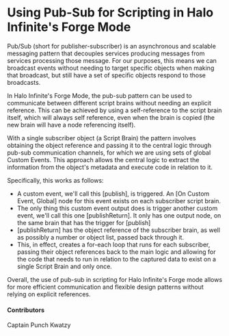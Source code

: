 # Using Pub-Sub for Scripting in Halo Infinite's Forge Mode

Pub/Sub (short for publisher-subscriber) is an asynchronous and scalable messaging pattern that decouples services producing messages from services processing those message. For our purposes, this means we can broadcast events without needing to target specific objects when making that broadcast, but still have a set of specific objects respond to those broadcasts.

In Halo Infinite's Forge Mode, the pub-sub pattern can be used to communicate between different script brains without needing an explicit reference. This can be achieved by using a self-reference to the script brain itself, which will always self reference, even when the brain is copied (the new brain will have a node referencing itself).

With a single subscriber object (a Script Brain) the pattern involves obtaining the object reference and passing it to the central logic through pub-sub communication channels, for which we are using sets of global Custom Events. This approach allows the central logic to extract the information from the object's metadata and execute code in relation to it.

Specifically, this works as follows:
- A custom event, we'll call this [publish], is triggered. An [On Custom Event, Global] node for this event exists on each subscriber script brain.
- The only thing this custom event output does is trigger another custom event, we'll call this one [publishReturn]. It only has one output node, on the same brain that has the trigger for [publish]
- [publishReturn] has the object reference of the subscriber brain, as well as possibly a number or object list, passed back through it. 
- This, in effect, creates a for-each loop that runs for each subscriber, passing their object references back to the main logic and allowing for the code that needs to run in relation to the captured data to exist on a single Script Brain and only once.

Overall, the use of pub-sub in scripting for Halo Infinite's Forge mode allows for more efficient communication and flexible design patterns without relying on explicit references.

#### Contributors
Captain Punch
Kwatzy